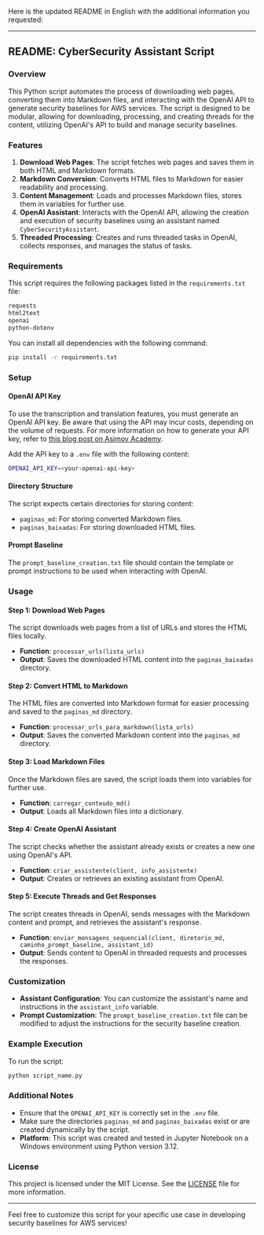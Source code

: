Here is the updated README in English with the additional information you requested:

---

## README: CyberSecurity Assistant Script

### Overview

This Python script automates the process of downloading web pages, converting them into Markdown files, and interacting with the OpenAI API to generate security baselines for AWS services. The script is designed to be modular, allowing for downloading, processing, and creating threads for the content, utilizing OpenAI's API to build and manage security baselines.

### Features

1. **Download Web Pages**: The script fetches web pages and saves them in both HTML and Markdown formats.
2. **Markdown Conversion**: Converts HTML files to Markdown for easier readability and processing.
3. **Content Management**: Loads and processes Markdown files, stores them in variables for further use.
4. **OpenAI Assistant**: Interacts with the OpenAI API, allowing the creation and execution of security baselines using an assistant named `CyberSecurityAssistant`.
5. **Threaded Processing**: Creates and runs threaded tasks in OpenAI, collects responses, and manages the status of tasks.

### Requirements

This script requires the following packages listed in the `requirements.txt` file:

```txt
requests
html2text
openai
python-dotenv
```

You can install all dependencies with the following command:

```bash
pip install -r requirements.txt
```

### Setup

#### **OpenAI API Key**

To use the transcription and translation features, you must generate an OpenAI API key. Be aware that using the API may incur costs, depending on the volume of requests. For more information on how to generate your API key, refer to [this blog post on Asimov Academy](https://hub.asimov.academy/blog/openai-api/).

Add the API key to a `.env` file with the following content:

```bash
OPENAI_API_KEY=<your-openai-api-key>
```

#### **Directory Structure**

The script expects certain directories for storing content:

- `paginas_md`: For storing converted Markdown files.
- `paginas_baixadas`: For storing downloaded HTML files.

#### **Prompt Baseline**

The `prompt_baseline_creation.txt` file should contain the template or prompt instructions to be used when interacting with OpenAI.

### Usage

#### Step 1: Download Web Pages

The script downloads web pages from a list of URLs and stores the HTML files locally.

- **Function**: `processar_urls(lista_urls)`
- **Output**: Saves the downloaded HTML content into the `paginas_baixadas` directory.

#### Step 2: Convert HTML to Markdown

The HTML files are converted into Markdown format for easier processing and saved to the `paginas_md` directory.

- **Function**: `processar_urls_para_markdown(lista_urls)`
- **Output**: Saves the converted Markdown content into the `paginas_md` directory.

#### Step 3: Load Markdown Files

Once the Markdown files are saved, the script loads them into variables for further use.

- **Function**: `carregar_conteudo_md()`
- **Output**: Loads all Markdown files into a dictionary.

#### Step 4: Create OpenAI Assistant

The script checks whether the assistant already exists or creates a new one using OpenAI's API.

- **Function**: `criar_assistente(client, info_assistente)`
- **Output**: Creates or retrieves an existing assistant from OpenAI.

#### Step 5: Execute Threads and Get Responses

The script creates threads in OpenAI, sends messages with the Markdown content and prompt, and retrieves the assistant's response.

- **Function**: `enviar_mensagens_sequencial(client, diretorio_md, caminho_prompt_baseline, assistant_id)`
- **Output**: Sends content to OpenAI in threaded requests and processes the responses.

### Customization

- **Assistant Configuration**: You can customize the assistant's name and instructions in the `assistant_info` variable.
- **Prompt Customization**: The `prompt_baseline_creation.txt` file can be modified to adjust the instructions for the security baseline creation.

### Example Execution

To run the script:

```bash
python script_name.py
```

### Additional Notes

- Ensure that the `OPENAI_API_KEY` is correctly set in the `.env` file.
- Make sure the directories `paginas_md` and `paginas_baixadas` exist or are created dynamically by the script.
- **Platform**: This script was created and tested in Jupyter Notebook on a Windows environment using Python version 3.12.

### License

This project is licensed under the MIT License. See the [LICENSE](LICENSE) file for more information.

---

Feel free to customize this script for your specific use case in developing security baselines for AWS services!
